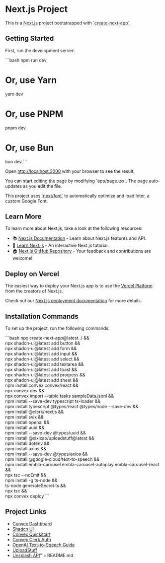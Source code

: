 # Next.js Project

This is a [Next.js](https://nextjs.org/) project bootstrapped with [\`create-next-app\`](https://github.com/vercel/next.js/tree/canary/packages/create-next-app).

## Getting Started

First, run the development server:

\`\`\`bash
npm run dev
# Or, use Yarn
yarn dev
# Or, use PNPM
pnpm dev
# Or, use Bun
bun dev
\`\`\`

Open [http://localhost:3000](http://localhost:3000) with your browser to see the result.

You can start editing the page by modifying \`app/page.tsx\`. The page auto-updates as you edit the file.

This project uses [\`next/font\`](https://nextjs.org/docs/basic-features/font-optimization) to automatically optimize and load Inter, a custom Google Font.

## Learn More

To learn more about Next.js, take a look at the following resources:

- 📚 [Next.js Documentation](https://nextjs.org/docs) - Learn about Next.js features and API.
- 🧩 [Learn Next.js](https://nextjs.org/learn) - An interactive Next.js tutorial.
- 🏠 [Next.js GitHub Repository](https://github.com/vercel/next.js/) - Your feedback and contributions are welcome!

## Deploy on Vercel

The easiest way to deploy your Next.js app is to use the [Vercel Platform](https://vercel.com/new?utm_medium=default-template&filter=next.js&utm_source=create-next-app&utm_campaign=create-next-app-readme) from the creators of Next.js.

Check out our [Next.js deployment documentation](https://nextjs.org/docs/deployment) for more details.

## Installation Commands

To set up the project, run the following commands:

\`\`\`bash
npx create-next-app@latest ./ && \
npx shadcn-ui@latest add button && \
npx shadcn-ui@latest add form && \
npx shadcn-ui@latest add input && \
npx shadcn-ui@latest add select && \
npx shadcn-ui@latest add textarea && \
npx shadcn-ui@latest add toast && \
npx shadcn-ui@latest add progress && \
npx shadcn-ui@latest add sheet && \
npm install convex convex/react && \
npx convex dev && \
npx convex import --table tasks sampleData.jsonl && \
npm install --save-dev typescript ts-loader && \
npm install typescript @types/react @types/node --save-dev && \
npm install @clerk/nextjs && \
npm install svix && \
npm install openai && \
npm install uuid && \
npm install --save-dev @types/uuid && \
npm install @xixixao/uploadstuff@latest && \
npm install dotenv && \
npm install axios && \
npm install --save-dev @types/axios && \
npm install @google-cloud/text-to-speech && \
npm install embla-carousel embla-carousel-autoplay embla-carousel-react && \
npx tsc --noEmit && \
npm install -g ts-node && \
ts-node generateSecret.ts && \
npx tsc && \
npx convex deploy
\`\`\`

## Project Links

- [Convex Dashboard](https://dashboard.convex.dev/)
- [Shadcn UI](https://ui.shadcn.com/)
- [Convex Quickstart](https://docs.convex.dev/quickstart/nextjs)
- [Convex Clerk Auth](https://docs.convex.dev/auth/clerk)
- [OpenAI Text-to-Speech Guide](https://platform.openai.com/docs/guides/text-to-speech)
- [UploadStuff](https://uploadstuff.dev/introduction)
- [Unsplash API](https://unsplash.com/oauth/applications/637747)" > README.md
